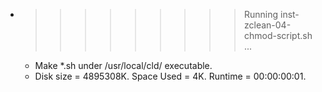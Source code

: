 * >>>>>>>>> Running inst-zclean-04-chmod-script.sh ...
  * Make *.sh under /usr/local/cld/ executable.
  * Disk size = 4895308K. Space Used = 4K. Runtime = 00:00:00:01.
